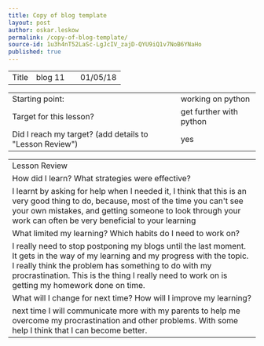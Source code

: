 ```yaml
---
title: Copy of blog template
layout: post
author: oskar.leskow
permalink: /copy-of-blog-template/
source-id: 1u3h4nT52LaSc-LgJcIV_zajD-QYU9iQ1v7NoB6YNaHo
published: true
---
```

<table>
  <tr>
    <td>Title</td>
    <td>blog 11</td>
    <td></td>
    <td>01/05/18</td>
  </tr>
</table>


<table>
  <tr>
    <td>Starting point:</td>
    <td>working on python </td>
  </tr>
  <tr>
    <td>Target for this lesson?</td>
    <td>get further with python </td>
  </tr>
  <tr>
    <td>Did I reach my target? 
(add details to "Lesson Review")</td>
    <td>yes</td>
  </tr>
</table>


<table>
  <tr>
    <td>Lesson Review</td>
  </tr>
  <tr>
    <td>How did I learn? What strategies were effective? </td>
  </tr>
  <tr>
    <td>I learnt by asking for help when I needed it, I think that this is an very good thing to do, because, most of the time you can't see your own mistakes, and getting someone to look through your work can often be very beneficial to your learning
</td>
  </tr>
  <tr>
    <td>What limited my learning? Which habits do I need to work on? </td>
  </tr>
  <tr>
    <td>I really need to stop postponing my blogs until the last moment. It gets in the way of my learning and my progress with the topic. I really think the problem has something to do with my procrastination. This is the thing I really need to work on is getting my homework done on time.
</td>
  </tr>
  <tr>
    <td>What will I change for next time? How will I improve my learning?</td>
  </tr>
  <tr>
    <td>next time I will communicate more with my parents to help me overcome my procrastination and other problems. With some help I think that I can become better.</td>
  </tr>
</table>


